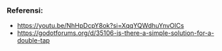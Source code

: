 ### Referensi:
- https://youtu.be/NhHpDcpY8ok?si=XqqYQWdhuYnvOlCs
- https://godotforums.org/d/35106-is-there-a-simple-solution-for-a-double-tap
